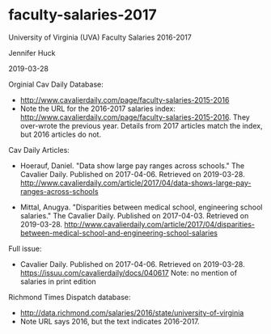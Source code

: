 # faculty-salaries-2017
University of Virginia (UVA) Faculty Salaries 2016-2017

Jennifer Huck

2019-03-28

Orginial Cav Daily Database:

* http://www.cavalierdaily.com/page/faculty-salaries-2015-2016 
* Note the URL for the 2016-2017 salaries index: http://www.cavalierdaily.com/page/faculty-salaries-2015-2016.  They over-wrote the previous year. Details from 2017 articles match the index, but 2016 articles do not.  

Cav Daily Articles: 

* Hoerauf, Daniel.  "Data show large pay ranges across schools."  The Cavalier Daily. Published on 2017-04-06.  Retrieved on 2019-03-28. http://www.cavalierdaily.com/article/2017/04/data-shows-large-pay-ranges-across-schools

* Mittal, Anugya.  "Disparities between medical school, engineering school salaries."  The Cavalier Daily. Published on 2017-04-03.  Retrieved on 2019-03-28. http://www.cavalierdaily.com/article/2017/04/disparities-between-medical-school-and-engineering-school-salaries

Full issue: 

* Cavalier Daily.  Published on 2017-04-06.  Retrieved on 2019-03-28. 
https://issuu.com/cavalierdaily/docs/040617
Note: no mention of salaries in print edition

Richmond Times Dispatch database:
* http://data.richmond.com/salaries/2016/state/university-of-virginia
* Note URL says 2016, but the text indicates 2016-2017. 

